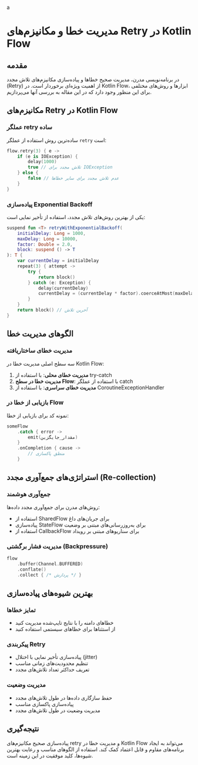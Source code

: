 a

# مدیریت خطا و مکانیزم‌های Retry در Kotlin Flow

## مقدمه
در برنامه‌نویسی مدرن، مدیریت صحیح خطاها و پیاده‌سازی مکانیزم‌های تلاش مجدد (Retry) از اهمیت ویژه‌ای برخوردار است. در Kotlin Flow، ابزارها و روش‌های مختلفی برای این منظور وجود دارد که در این مقاله به بررسی آنها می‌پردازیم.

## مکانیزم‌های Retry در Kotlin Flow

### عملگر retry ساده
ساده‌ترین روش استفاده از عملگر `retry` است:

```kotlin
flow.retry(3) { e ->
    if (e is IOException) {
        delay(1000) 
        true // تلاش مجدد برای IOException
    } else {
        false // عدم تلاش مجدد برای سایر خطاها
    }
}
```

### پیاده‌سازی Exponential Backoff
یکی از بهترین روش‌های تلاش مجدد، استفاده از تأخیر نمایی است:

```kotlin
suspend fun <T> retryWithExponentialBackoff(
    initialDelay: Long = 1000,
    maxDelay: Long = 10000,
    factor: Double = 2.0,
    block: suspend () -> T
): T {
    var currentDelay = initialDelay
    repeat(3) { attempt ->
        try {
            return block()
        } catch (e: Exception) {
            delay(currentDelay)
            currentDelay = (currentDelay * factor).coerceAtMost(maxDelay)
        }
    }
    return block() // آخرین تلاش
}
```

## الگوهای مدیریت خطا

### مدیریت خطای ساختاریافته
سه سطح اصلی مدیریت خطا در Kotlin Flow:

1. **مدیریت خطای محلی**: با استفاده از try-catch
2. **مدیریت خطا در سطح Flow**: با استفاده از عملگر catch
3. **مدیریت خطای سراسری**: با استفاده از CoroutineExceptionHandler

### بازیابی از خطا در Flow
نمونه کد برای بازیابی از خطا:

```kotlin
someFlow
    .catch { error -> 
        emit(مقدار_جایگزین)
    }
    .onCompletion { cause ->
        // منطق پاکسازی
    }
```

## استراتژی‌های جمع‌آوری مجدد (Re-collection)

### جمع‌آوری هوشمند
روش‌های مدرن برای جمع‌آوری مجدد داده‌ها:

- استفاده از SharedFlow برای جریان‌های داغ
- پیاده‌سازی StateFlow برای به‌روزرسانی‌های مبتنی بر وضعیت
- استفاده از CallbackFlow برای سناریوهای مبتنی بر رویداد

### مدیریت فشار برگشتی (Backpressure)
```kotlin
flow
    .buffer(Channel.BUFFERED)
    .conflate()
    .collect { /* پردازش */ }
```

## بهترین شیوه‌های پیاده‌سازی

### تمایز خطاها
- خطاهای دامنه را با نتایج تایپ‌شده مدیریت کنید
- از استثناها برای خطاهای سیستمی استفاده کنید

### پیکربندی Retry
- پیاده‌سازی تأخیر نمایی با اختلال (jitter)
- تنظیم محدودیت‌های زمانی مناسب
- تعریف حداکثر تعداد تلاش‌های مجدد

### مدیریت وضعیت
- حفظ سازگاری داده‌ها در طول تلاش‌های مجدد
- پیاده‌سازی پاکسازی مناسب
- مدیریت وضعیت در طول تلاش‌های مجدد

## نتیجه‌گیری
پیاده‌سازی صحیح مکانیزم‌های retry و مدیریت خطا در Kotlin Flow می‌تواند به ایجاد برنامه‌های مقاوم و قابل اعتماد کمک کند. استفاده از الگوهای مناسب و رعایت بهترین شیوه‌ها، کلید موفقیت در این زمینه است.